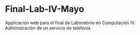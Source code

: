 # Final-Lab-IV-Mayo
Applicación web para el final de Laboratorio en Computación IV. Administración de un servicio de telefonía.
